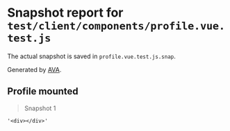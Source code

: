 # Snapshot report for `test/client/components/profile.vue.test.js`

The actual snapshot is saved in `profile.vue.test.js.snap`.

Generated by [AVA](https://ava.li).

## Profile mounted

> Snapshot 1

    '<div></div>'

